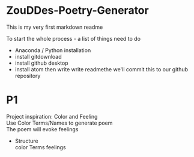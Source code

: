 # ZouDDes-Poetry-Generator

This is my very first markdown readme

To start the whole process - a list of things need to do
* Anaconda / Python installation
* install gitdownload
* install github desktop
* install atom
then write write readmethe we'll commit this to our github repository

# P1

Project inspiration: Color and Feeling  
Use Color Terms/Names to generate poem  
The poem will evoke feelings  

* Structure  
  color Terms
  feelings
